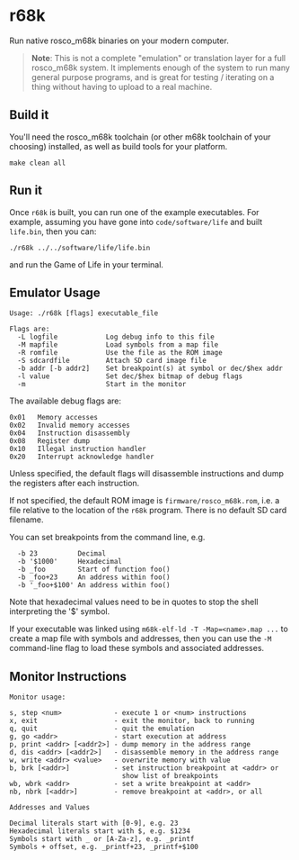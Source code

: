 # r68k

Run native rosco_m68k binaries on your modern computer.

> **Note**: This is not a complete "emulation" or translation layer
> for a full rosco_m68k system. It implements enough of the system
> to run many general purpose programs, and is great for testing /
> iterating on a thing without having to upload to a real machine. 

## Build it

You'll need the rosco_m68k toolchain (or other m68k toolchain of
your choosing) installed, as well as build tools for your platform.

```
make clean all
```

## Run it

Once `r68k` is built, you can run one of the example executables. For
example, assuming you have gone into `code/software/life` and built
`life.bin`, then you can:

```
./r68k ../../software/life/life.bin
```

and run the Game of Life in your terminal.

## Emulator Usage

```
Usage: ./r68k [flags] executable_file

Flags are:
  -L logfile            Log debug info to this file
  -M mapfile            Load symbols from a map file
  -R romfile            Use the file as the ROM image
  -S sdcardfile         Attach SD card image file
  -b addr [-b addr2]    Set breakpoint(s) at symbol or dec/$hex addr
  -l value              Set dec/$hex bitmap of debug flags
  -m                    Start in the monitor
```

The available debug flags are:

```
0x01   Memory accesses
0x02   Invalid memory accesses
0x04   Instruction disassembly
0x08   Register dump
0x10   Illegal instruction handler
0x20   Interrupt acknowledge handler
```

Unless specified, the default flags will disassemble instructions and
dump the registers after each instruction.

If not specified, the default ROM image is `firmware/rosco_m68k.rom`,
i.e. a file relative to the location of the `r68k` program.
There is no default SD card filename.

You can set breakpoints from the command line, e.g.

```
  -b 23          Decimal
  -b '$1000'     Hexadecimal
  -b _foo        Start of function foo()
  -b _foo+23     An address within foo()
  -b '_foo+$100' An address within foo()
```

Note that hexadecimal values need to be in quotes to stop the shell
interpreting the '$' symbol.

If your executable was linked using `m68k-elf-ld -T -Map=<name>.map ...`
to create a map file with symbols and addresses, then you can use the
`-M` command-line flag to load these symbols and associated addresses.

## Monitor Instructions

```
Monitor usage:

s, step <num>             - execute 1 or <num> instructions
x, exit                   - exit the monitor, back to running
q, quit                   - quit the emulation
g, go <addr>              - start execution at address
p, print <addr> [<addr2>] - dump memory in the address range
d, dis <addr> [<addr2>]   - disassemble memory in the address range
w, write <addr> <value>   - overwrite memory with value
b, brk [<addr>]           - set instruction breakpoint at <addr> or
                            show list of breakpoints
wb, wbrk <addr>           - set a write breakpoint at <addr>
nb, nbrk [<addr>]         - remove breakpoint at <addr>, or all

Addresses and Values

Decimal literals start with [0-9], e.g. 23
Hexadecimal literals start with $, e.g. $1234
Symbols start with _ or [A-Za-z], e.g. _printf
Symbols + offset, e.g. _printf+23, _printf+$100
```
